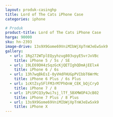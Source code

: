 ```yaml
---
layout: produk-casinghp
title: Lord of The Cats iPhone Case
categories: iphone

# Produk
product-title: Lord of The Cats iPhone Case
harga: 90000
sku: hn-2393
image-drive: 13s9X9Gome69VniMIbWjXpTnWJeEwSxk9
gallery:
  - url: 1Rg272WTplEQyyhzug803vpyE5vrJxVBc
    title: iPhone 5 / 5s / SE
  - url: 19LE69DH4zSqzGcKjQETIghQDmAjEElx4
    title: iPhone 6 / 6s
  - url: 13h7wqBkEsI-0yVHdFHUGpPVIbbT6WrMc
    title: iPhone 6 Plus / 6s Plus
  - url: 1cKtZsySFlFM3rM7PhOnW_CEK_bQjCryO
    title: iPhone 7 / 8
  - url: 1PiSPCQ3y9wi7sj_lTf_5BXMWOP4JcB02
    title: iPhone 7 Plus / 8 Plus
  - url: 13s9X9Gome69VniMIbWjXpTnWJeEwSxk9
    title: iPhone X
---
```

